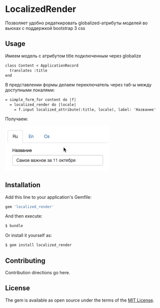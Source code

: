 # LocalizedRender

Позволяет удобно редаткировать globalized-атрибуты моделей во вьюхах с
поддержкой bootstrap 3 css

## Usage

Имеем модель с атрибутом title подключенным через globalize

```
class Content < ApplicationRecord
  translates :title
end
```

В представлении формы делаем переключатель через таб-ы между доступными
локалями:


```slim
= simple_form_for content do |f|
  = localized_render do |locale|
    = f.input localized_attribute(:title, locale), label: 'Название'
```

Получаем:

![Image of example](https://raw.githubusercontent.com/BrandyMint/localized_render/master/doc/example.gif)


## Installation
Add this line to your application's Gemfile:

```ruby
gem 'localized_render'
```

And then execute:
```bash
$ bundle
```

Or install it yourself as:
```bash
$ gem install localized_render
```

## Contributing
Contribution directions go here.

## License
The gem is available as open source under the terms of the [MIT License](https://opensource.org/licenses/MIT).
